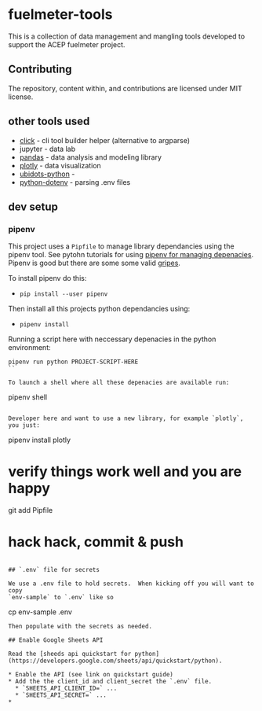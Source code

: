 # fuelmeter-tools

This is a collection of data management and mangling tools developed to support
the ACEP fuelmeter project.

## Contributing

The repository, content within, and contributions are licensed under MIT license.

## other tools used

* [click](https://github.com/pallets/click) - cli tool builder helper (alternative to argparse)
* jupyter - data lab
* [pandas](https://pandas.pydata.org/) - data analysis and modeling library
* [plotly](https://plot.ly/python/plotly-fundamentals/) - data visualization
* [ubidots-python](https://github.com/ubidots/ubidots-python) - 
* [python-dotenv](https://github.com/theskumar/python-dotenv) - parsing .env
  files

## dev setup

### pipenv

This project uses a `Pipfile` to manage library dependancies using the pipenv
tool. See pytohn tutorials for using [pipenv for managing depenacies](https://packaging.python.org/tutorials/managing-dependencies/). Pipenv is good but there are some some valid [gripes](https://hynek.me/articles/python-app-deps-2018/).

To install pipenv do this:

* `pip install --user pipenv`

Then install all this projects python dependancies using:
* `pipenv install`

Running a script here with neccessary depenacies in the python environment:
```
pipenv run python PROJECT-SCRIPT-HERE
``

To launch a shell where all these depenacies are available run: 
```
pipenv shell
```

Developer here and want to use a new library, for example `plotly`, you just:
```
pipenv install plotly
# verify things work well and you are happy
git add Pipfile
# hack hack, commit & push
```

## `.env` file for secrets

We use a .env file to hold secrets.  When kicking off you will want to copy
`env-sample` to `.env` like so
```
cp env-sample .env
```
Then populate with the secrets as needed.

## Enable Google Sheets API

Read the [sheeds api quickstart for python](https://developers.google.com/sheets/api/quickstart/python).

* Enable the API (see link on quickstart guide) 
* Add the the client_id and client_secret the `.env` file.
  * `SHEETS_API_CLIENT_ID=` ...
  * `SHEETS_API_SECRET=` ... 
* 
